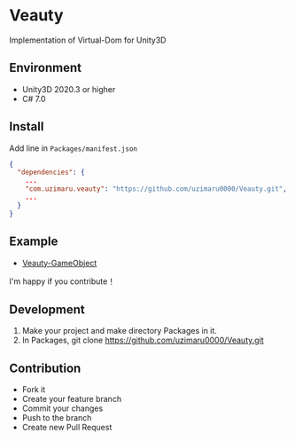 # Veauty

Implementation of Virtual-Dom for Unity3D

## Environment

- Unity3D 2020.3 or higher
- C# 7.0

## Install

Add line in `Packages/manifest.json`

```json
{
  "dependencies": {
    ...
    "com.uzimaru.veauty": "https://github.com/uzimaru0000/Veauty.git",
    ...
  }
}
```

## Example

- [Veauty-GameObject](https://github.com/uzimaru0000/Veauty-GameObject)

I'm happy if you contribute！

## Development
1. Make your project and make directory Packages in it.
2. In Packages, git clone https://github.com/uzimaru0000/Veauty.git

## Contribution

- Fork it
- Create your feature branch
- Commit your changes
- Push to the branch
- Create new Pull Request
